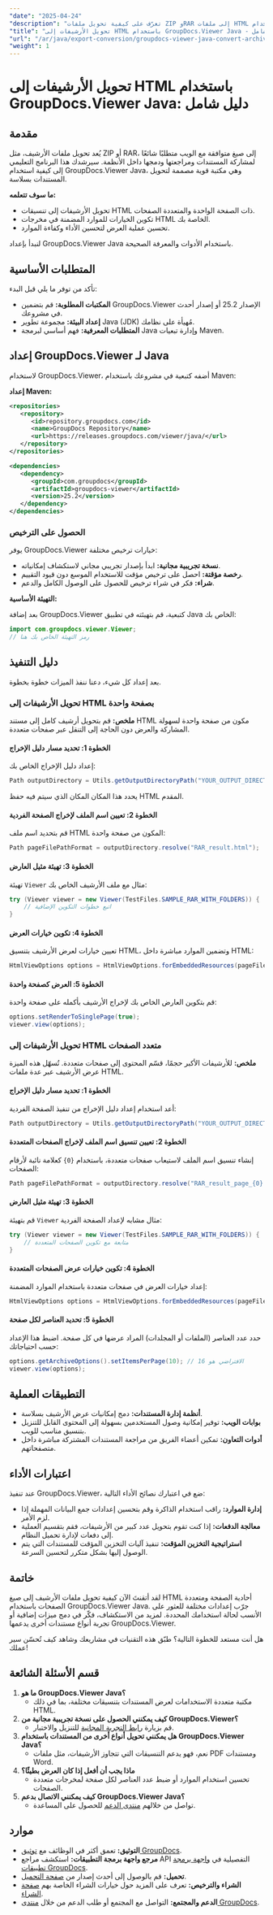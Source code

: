 ```yaml
---
"date": "2025-04-24"
"description": "تعرّف على كيفية تحويل ملفات ZIP وRAR إلى ملفات HTML أحادية الصفحة ومتعددة الصفحات باستخدام GroupDocs.Viewer Java. بسّط عملية تحويل مستنداتك."
"title": "تحويل الأرشيفات إلى HTML باستخدام GroupDocs.Viewer Java - دليل شامل"
"url": "/ar/java/export-conversion/groupdocs-viewer-java-convert-archives-html/"
"weight": 1
---
```


# تحويل الأرشيفات إلى HTML باستخدام GroupDocs.Viewer Java: دليل شامل

## مقدمة

يُعد تحويل ملفات الأرشيف، مثل ZIP أو RAR، إلى صيغ متوافقة مع الويب متطلبًا شائعًا لمشاركة المستندات ومراجعتها ودمجها داخل الأنظمة. سيرشدك هذا البرنامج التعليمي إلى كيفية استخدام GroupDocs.Viewer Java، وهي مكتبة قوية مصممة لتحويل المستندات بسلاسة.

**ما سوف تتعلمه:**
- تحويل الأرشيفات إلى تنسيقات HTML ذات الصفحة الواحدة والمتعددة الصفحات.
- تكوين الخيارات للموارد المضمنة في مخرجات HTML الخاصة بك.
- تحسين عملية العرض لتحسين الأداء وكفاءة الموارد.

لنبدأ بإعداد GroupDocs.Viewer Java باستخدام الأدوات والمعرفة الصحيحة.

## المتطلبات الأساسية

تأكد من توفر ما يلي قبل البدء:
- **المكتبات المطلوبة:** قم بتضمين GroupDocs.Viewer الإصدار 25.2 أو إصدار أحدث في مشروعك.
- **إعداد البيئة:** مجموعة تطوير Java (JDK) مُهيأة على نظامك.
- **المتطلبات المعرفية:** فهم أساسي لبرمجة Java وإدارة تبعيات Maven.

## إعداد GroupDocs.Viewer لـ Java

لاستخدام GroupDocs.Viewer، أضفه كتبعية في مشروعك باستخدام Maven:

**إعداد Maven:**

```xml
<repositories>
   <repository>
      <id>repository.groupdocs.com</id>
      <name>GroupDocs Repository</name>
      <url>https://releases.groupdocs.com/viewer/java/</url>
   </repository>
</repositories>

<dependencies>
   <dependency>
      <groupId>com.groupdocs</groupId>
      <artifactId>groupdocs-viewer</artifactId>
      <version>25.2</version>
   </dependency>
</dependencies>
```

### الحصول على الترخيص

يوفر GroupDocs.Viewer خيارات ترخيص مختلفة:
- **نسخة تجريبية مجانية:** ابدأ بإصدار تجريبي مجاني لاستكشاف إمكانياته.
- **رخصة مؤقتة:** احصل على ترخيص مؤقت للاستخدام الموسع دون قيود التقييم.
- **شراء:** فكر في شراء ترخيص للحصول على الوصول الكامل والدعم.

**التهيئة الأساسية:**

بعد إضافة GroupDocs.Viewer كتبعية، قم بتهيئته في تطبيق Java الخاص بك:

```java
import com.groupdocs.viewer.Viewer;
// رمز التهيئة الخاص بك هنا
```

## دليل التنفيذ

بعد إعداد كل شيء، دعنا ننفذ الميزات خطوة بخطوة.

### تحويل الأرشيفات إلى HTML بصفحة واحدة

**ملخص:**
قم بتحويل أرشيف كامل إلى مستند HTML مكون من صفحة واحدة لسهولة المشاركة والعرض دون الحاجة إلى التنقل عبر صفحات متعددة.

#### الخطوة 1: تحديد مسار دليل الإخراج

إعداد دليل الإخراج الخاص بك:

```java
Path outputDirectory = Utils.getOutputDirectoryPath("YOUR_OUTPUT_DIRECTORY");
```

يحدد هذا المكان المكان الذي سيتم فيه حفظ HTML المقدم.

#### الخطوة 2: تعيين اسم الملف لإخراج الصفحة الفردية

قم بتحديد اسم ملف HTML المكون من صفحة واحدة:

```java
Path pageFilePathFormat = outputDirectory.resolve("RAR_result.html");
```

#### الخطوة 3: تهيئة مثيل العارض

تهيئة `Viewer` مثال مع ملف الأرشيف الخاص بك:

```java
try (Viewer viewer = new Viewer(TestFiles.SAMPLE_RAR_WITH_FOLDERS)) {
    // اتبع خطوات التكوين الإضافية
}
```

#### الخطوة 4: تكوين خيارات العرض

تعيين خيارات لعرض الأرشيف بتنسيق HTML، وتضمين الموارد مباشرة داخل HTML:

```java
HtmlViewOptions options = HtmlViewOptions.forEmbeddedResources(pageFilePathFormat);
```

#### الخطوة 5: العرض كصفحة واحدة

قم بتكوين العارض الخاص بك لإخراج الأرشيف بأكمله على صفحة واحدة:

```java
options.setRenderToSinglePage(true);
viewer.view(options);
```

### تحويل الأرشيفات إلى HTML متعدد الصفحات

**ملخص:**
للأرشيفات الأكبر حجمًا، قسّم المحتوى إلى صفحات متعددة. تُسهّل هذه الميزة عرض الأرشيف عبر عدة ملفات HTML.

#### الخطوة 1: تحديد مسار دليل الإخراج

أعد استخدام إعداد دليل الإخراج من تنفيذ الصفحة الفردية:

```java
Path outputDirectory = Utils.getOutputDirectoryPath("YOUR_OUTPUT_DIRECTORY");
```

#### الخطوة 2: تعيين تنسيق اسم الملف لإخراج الصفحات المتعددة

إنشاء تنسيق اسم الملف لاستيعاب صفحات متعددة، باستخدام `{0}` كعلامة نائبة لأرقام الصفحات:

```java
Path pageFilePathFormat = outputDirectory.resolve("RAR_result_page_{0}.html");
```

#### الخطوة 3: تهيئة مثيل العارض

قم بتهيئة `Viewer` مثال مشابه لإعداد الصفحة الفردية:

```java
try (Viewer viewer = new Viewer(TestFiles.SAMPLE_RAR_WITH_FOLDERS)) {
    // متابعة مع تكوين الصفحات المتعددة
}
```

#### الخطوة 4: تكوين خيارات عرض الصفحات المتعددة

إعداد خيارات العرض في صفحات متعددة باستخدام الموارد المضمنة:

```java
HtmlViewOptions options = HtmlViewOptions.forEmbeddedResources(pageFilePathFormat);
```

#### الخطوة 5: تحديد العناصر لكل صفحة

حدد عدد العناصر (الملفات أو المجلدات) المراد عرضها في كل صفحة. اضبط هذا الإعداد حسب احتياجاتك:

```java
options.getArchiveOptions().setItemsPerPage(10); // الافتراضي هو 16
viewer.view(options);
```

## التطبيقات العملية

- **أنظمة إدارة المستندات:** دمج إمكانيات عرض الأرشيف بسلاسة.
- **بوابات الويب:** توفير إمكانية وصول المستخدمين بسهولة إلى المحتوى القابل للتنزيل بتنسيق مناسب للويب.
- **أدوات التعاون:** تمكين أعضاء الفريق من مراجعة المستندات المشتركة مباشرة داخل متصفحاتهم.

## اعتبارات الأداء

عند تنفيذ GroupDocs.Viewer، ضع في اعتبارك نصائح الأداء التالية:
- **إدارة الموارد:** راقب استخدام الذاكرة وقم بتحسين إعدادات جمع البيانات المهملة إذا لزم الأمر.
- **معالجة الدفعات:** إذا كنت تقوم بتحويل عدد كبير من الأرشيفات، فقم بتقسيم العملية إلى دفعات لإدارة تحميل النظام.
- **استراتيجية التخزين المؤقت:** تنفيذ آليات التخزين المؤقت للمستندات التي يتم الوصول إليها بشكل متكرر لتحسين السرعة.

## خاتمة

لقد أتقنتَ الآن كيفية تحويل ملفات الأرشيف إلى صيغ HTML أحادية الصفحة ومتعددة الصفحات باستخدام GroupDocs.Viewer Java. جرّب إعدادات مختلفة للعثور على الأنسب لحالة استخدامك المحددة. لمزيد من الاستكشاف، فكّر في دمج ميزات إضافية أو تجربة أنواع مستندات أخرى يدعمها GroupDocs.Viewer.

هل أنت مستعد للخطوة التالية؟ طبّق هذه التقنيات في مشاريعك وشاهد كيف تُحسّن سير عملك!

## قسم الأسئلة الشائعة

1. **ما هو GroupDocs.Viewer Java؟**
   - مكتبة متعددة الاستخدامات لعرض المستندات بتنسيقات مختلفة، بما في ذلك HTML.
2. **كيف يمكنني الحصول على نسخة تجريبية مجانية من GroupDocs.Viewer؟**
   - قم بزيارة [رابط التجربة المجانية](https://releases.groupdocs.com/viewer/java/) للتنزيل والاختبار.
3. **هل يمكنني تحويل أنواع أخرى من المستندات باستخدام GroupDocs.Viewer Java؟**
   - نعم، فهو يدعم التنسيقات التي تتجاوز الأرشيفات، مثل ملفات PDF ومستندات Word.
4. **ماذا يجب أن أفعل إذا كان العرض بطيئًا؟**
   - تحسين استخدام الموارد أو ضبط عدد العناصر لكل صفحة لمخرجات متعددة الصفحات.
5. **كيف يمكنني الاتصال بدعم GroupDocs.Viewer Java؟**
   - تواصل من خلالهم [منتدى الدعم](https://forum.groupdocs.com/c/viewer/9) للحصول على المساعدة.

## موارد

- **التوثيق:** تعمق أكثر في الوظائف مع [توثيق GroupDocs](https://docs.groupdocs.com/viewer/java/).
- **مرجع واجهة برمجة التطبيقات:** استكشف مراجع API التفصيلية في [واجهة برمجة تطبيقات GroupDocs](https://reference.groupdocs.com/viewer/java/).
- **تحميل:** قم بالوصول إلى أحدث إصدار من [صفحة التحميل](https://releases.groupdocs.com/viewer/java/).
- **الشراء والترخيص:** تعرف على المزيد حول خيارات الشراء الخاصة بهم [صفحة الشراء](https://purchase.groupdocs.com/buy).
- **الدعم والمجتمع:** التواصل مع المجتمع أو طلب الدعم من خلال [منتدى GroupDocs](https://forum.groupdocs.com/c/viewer/9).